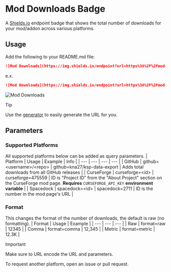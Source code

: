 # Mod Downloads Badge

A [Shields.io](https://github.com/badges/shields/) endpoint badge that shows the total number of downloads for your mod/addon across various platforms.

## Usage

Add the following to your README.md file:

```markdown
![Mod Downloads](https://img.shields.io/endpoint?url=https%3A%2F%2Fmod-download-count-badge.vercel.app%3F<parameters>)
```

e.x.

```markdown
![Mod Downloads](https://img.shields.io/endpoint?url=https%3A%2F%2Fmod-download-count-badge.vercel.app%3Fgithub%3Dkna27%2Fksp-data-export%26spacedock%3D2711%26curseforge%3D475559%26format%3Dcomma)
```

![Mod Downloads](https://img.shields.io/endpoint?url=https%3A%2F%2Fmod-download-count-badge.vercel.app%3Fgithub%3Dkna27%2Fksp-data-export%26spacedock%3D2711%26curseforge%3D475559%26format%3Dcomma)

> [!TIP]
> Use the [generator](https://kna27.github.io/mod-download-count-badge/generator.html) to easily generate the URL for you.

## Parameters

### Supported Platforms

All supported platforms below can be added as query parameters.
| Platform | Usage | Example | Info |
| --- | --- | --- | --- |
| GitHub | github=\<username>/\<repo> | github=kna27/ksp-data-export | Adds total downloads from all GitHub releases |
| CurseForge | curseforge=\<id> | curseforge=475559 | ID is "Project ID" from the "About Project" section on the CurseForge mod page. **Requires** `CURSEFORGE_API_KEY` **environment variable** |
| Spacedock | spacedock=\<id> | spacedock=2711 | ID is the number in the mod page's URL |

### Format

This changes the format of the number of downloads, the default is raw (no formatting).
| Format | Usage | Example |
| --- | --- | --- |
| Raw | format=raw | 12345 |
| Comma | format=comma | 12,345 |
| Metric | format=metric | 12.3K |

> [!IMPORTANT]
> Make sure to URL encode the URL and parameters.

To request another platform, open an issue or pull request.
